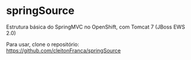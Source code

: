 # springSource
Estrutura básica do SpringMVC no OpenShift, com  Tomcat 7 (JBoss EWS 2.0)

Para usar, clone o repositório: https://github.com/cleitonFranca/springSource
